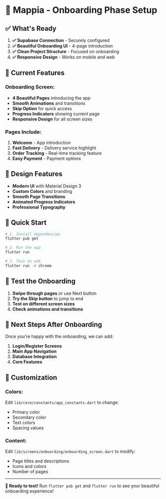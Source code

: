 # 🎯 Mappia - Onboarding Phase Setup

## ✅ What's Ready

1. **✅ Supabase Connection** - Securely configured
2. **✅ Beautiful Onboarding UI** - 4-page introduction
3. **✅ Clean Project Structure** - Focused on onboarding
4. **✅ Responsive Design** - Works on mobile and web

## 🚀 Current Features

### Onboarding Screen:
- **4 Beautiful Pages** introducing the app
- **Smooth Animations** and transitions
- **Skip Option** for quick access
- **Progress Indicators** showing current page
- **Responsive Design** for all screen sizes

### Pages Include:
1. **Welcome** - App introduction
2. **Fast Delivery** - Delivery service highlight
3. **Order Tracking** - Real-time tracking feature
4. **Easy Payment** - Payment options

## 🎨 Design Features

- **Modern UI** with Material Design 3
- **Custom Colors** and branding
- **Smooth Page Transitions**
- **Animated Progress Indicators**
- **Professional Typography**

## 🚀 Quick Start

```bash
# 1. Install dependencies
flutter pub get

# 2. Run the app
flutter run

# 3. Test on web
flutter run -d chrome
```

## 📱 Test the Onboarding

1. **Swipe through pages** or use Next button
2. **Try the Skip button** to jump to end
3. **Test on different screen sizes**
4. **Check animations and transitions**

## 🎯 Next Steps After Onboarding

Once you're happy with the onboarding, we can add:

1. **Login/Register Screens**
2. **Main App Navigation**
3. **Database Integration**
4. **Core Features**

## 🔧 Customization

### Colors:
Edit `lib/core/constants/app_constants.dart` to change:
- Primary color
- Secondary color
- Text colors
- Spacing values

### Content:
Edit `lib/screens/onboarding/onboarding_screen.dart` to modify:
- Page titles and descriptions
- Icons and colors
- Number of pages

---

**🎉 Ready to test!** Run `flutter pub get` and `flutter run` to see your beautiful onboarding experience! 